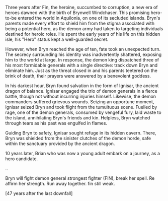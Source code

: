 
Three years after Fin, the heroine, succumbed to corruption, a new era of heroes dawned with the birth of Brynwell Windchaser. This promising hero-to-be entered the world in Aquilonia, on one of its secluded islands. Bryn's parents made every effort to shield him from the stigma associated with being a potential hero, as the demon army had taken to targeting individuals destined for heroic roles. He spent the early years of his life on this hidden isle, his "Hero" status kept a well-guarded secret.

However, when Bryn reached the age of ten, fate took an unexpected turn. The secrecy surrounding his identity was inadvertently shattered, exposing him to the world at large. In response, the demon king dispatched three of his most formidable generals with a single directive: track down Bryn and eliminate him. Just as the threat closed in and his parents teetered on the brink of death, their prayers were answered by a benevolent goddess.

In his darkest hour, Bryn found salvation in the form of Ignisar, the ancient dragon of balance. Ignisar engaged the trio of demon generals in a fierce battle, though not without incurring injuries himself. Likewise, the demon commanders suffered grievous wounds. Seizing an opportune moment, Ignisar seized Bryn and took flight from the tumultuous scene. Fuelled by rage, one of the demon generals, consumed by vengeful fury, laid waste to the island, annihilating Bryn's friends and kin. Helpless, Bryn watched through tears as his past was engulfed in flames.

Guiding Bryn to safety, Ignisar sought refuge in its hidden cavern. There, Bryn was shielded from the sinister clutches of the demon horde, safe within the sanctuary provided by the ancient dragon.

10 years later, Brian who was now a young adult embark on a journey, as a hero candidate.

..

Bryn will fight demon general strongest fighter (FIN), break her spell. Re affirm her strength. Run away together. fin still weak.


[47 years after the last downfall]
